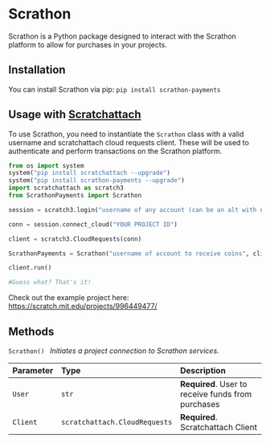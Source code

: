# Scrathon

Scrathon is a Python package designed to interact with the Scrathon platform to allow for purchases in your projects.

## Installation

You can install Scrathon via pip: ```pip install scrathon-payments```

## Usage with [Scratchattach](https://github.com/TimMcCool/scratchattach)

To use Scrathon, you need to instantiate the `Scrathon` class with a valid username and scratchattach cloud requests client. These will be used to authenticate and perform transactions on the Scrathon platform.


```python
from os import system
system("pip install scratchattach --upgrade")
system("pip install scrathon-payments --upgrade")
import scratchattach as scratch3
from ScrathonPayments import Scrathon

session = scratch3.login("username of any account (can be an alt with new scratcher)", "password of the account")

conn = session.connect_cloud("YOUR PROJECT ID")

client = scratch3.CloudRequests(conn)

ScrathonPayments = Scrathon("username of account to receive coins", client)

client.run()

#Guess what? That's it!
```
Check out the example project here: https://scratch.mit.edu/projects/996449477/

## Methods
```Scrathon() ```   *Initiates a project connection to Scrathon services.*

| Parameter | Type     | Description                |
| :-------- | :------- | :------------------------- |
| `User` | `str` | **Required**. User to receive funds from purchases |
| `Client` | `scratchattach.CloudRequests` | **Required**. Scratchattach Client |


```
